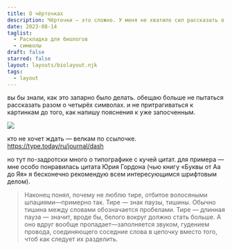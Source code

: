 ```yaml
---
title: О чёрточках
description: Чёрточки — это сложно. У меня не хватило сил рассказать о каждой отдельно, но хватило сил засунуть их в одну картинку.
date: 2023-08-14
taglist:
  - Раскладка для биологов
  - символы
draft: false
starred: false
layout: layouts/biolayout.njk
tags:
  - layout
---
```

вы бы знали, как это запарно было делать. обещаю больше не пытаться рассказать разом о четырёх символах. и не притрагиваться к картинкам до того, как напишу пояснения к уже запосченным.

![](dash-and-co.png)

кто не хочет ждать — велкам по ссылочке.
https://type.today/ru/journal/dash

но тут по-задротски много о типографике с кучей цитат. для примера — мне особо понравилась цитата Юрия Гордона (чью книгу «Буквы от Аа до Яя» я бесконечно рекомендую всем интересующимся шрифтовым делом).

> Наконец понял, почему не люблю тире, отбитое волосяными шпациями—примерно так. Тире — знак паузы, тишины. Обычно тишина между словами обозначается пробелами. Тире — длинная пауза — значит, вроде бы, белого вокруг должно стать больше. А оно вдруг вообще пропадает—заполняется звуком, гудением провода, соединяющего соседние слова в цепочку вместо того, чтоб как следует их разделить.